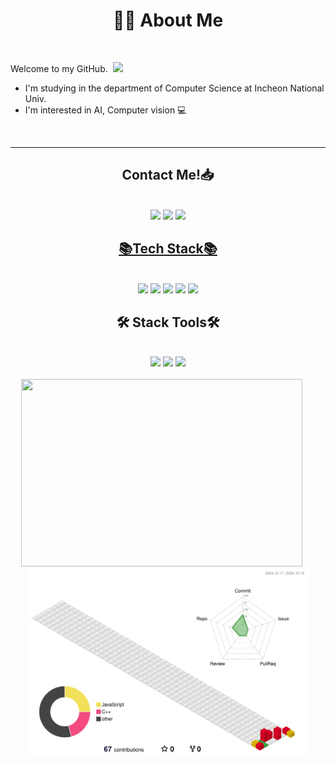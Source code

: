 


<!-- ![header](https://capsule-render.vercel.app/api?type=waving&color=88A3C9&height=250&section=header&text=Welcome!%20&fontSize=70) -->

<h1 align="center"> 🧑‍💻 About Me </h1> <br>

Welcome to my GitHub.&nbsp; <img width=40 src="https://cdn.jsdelivr.net/gh/Th3Wall/assets-cdn/PersonalGithubReadme/HandGreet.gif"  width="35px" />
* I'm studying in the department of Computer Science at Incheon National Univ.
* I'm interested in AI, Computer vision 💻
<br>
<hr>
<h2 align="center">Contact Me!📥</h2><br>
<div align="center"><img src="https://img.shields.io/badge/bluemh24@inu.ac.kr-white?style=flat&logo=Gmail"/></a>
<a href="https://velog.io/@hyukieee"><img src="https://img.shields.io/badge/hyukieee's%20velog-11B48A?style=flat&logo=Vimeo&logoColor=white&link=https://velog.io/@hyukieee"/></a>
 <a href="https://www.instagram.com/hyukie__e">
		<img src = "https://img.shields.io/badge/INSTAGRAM-E4405F?style=flat&logo=Instagram&logoColor=white"><br>

<h2 align="center">📚Tech Stack📚</h2> <br>
<div align="center"> <img src="https://img.shields.io/badge/Python-3766AB?style=flat&logo=Python&logoColor=white"/></a> <img src="https://img.shields.io/badge/Java-red?style=flat&logo=Java&logoColor=white"/></a> <img src="https://img.shields.io/badge/C-A8B9CC?style=flat&logo=C&logoColor=white"/></a> <img src="https://img.shields.io/badge/C++-00599C?style=flat&logo=C%2B%2B&logoColor=white"/></a> <img src="https://img.shields.io/badge/HTML-E34F26?style=flat&logo=HTML5&logoColor=white"/></a><br>


<h2 align="center">🛠️ Stack Tools🛠️ </h2> <br>
<div align="center"> <img src="https://img.shields.io/badge/VScode-007ACC?style=flat&logo=VisualStudioCode&logoColor=white"/></a>  <img src="https://img.shields.io/badge/IntelliJ-000000?style=flat&logo=IntelliJ IDEA&logoColor=white"/></a>   
 <img src="https://img.shields.io/badge/Android Studio-3DDC84?style=flat&logo=Android Studio&logoColor=white"/></a>    </div>
<br>

<div align="center">
  <a href="https://github.com/devxb/gitanimals">
    <img src="https://render.gitanimals.org/farms/hyukieee" width="450" height="300" style="margin-right: 20px;" />
  </a>
  <img src="./profile-3d-contrib/profile-gitblock.svg" width="450" height="300" />
</div>


